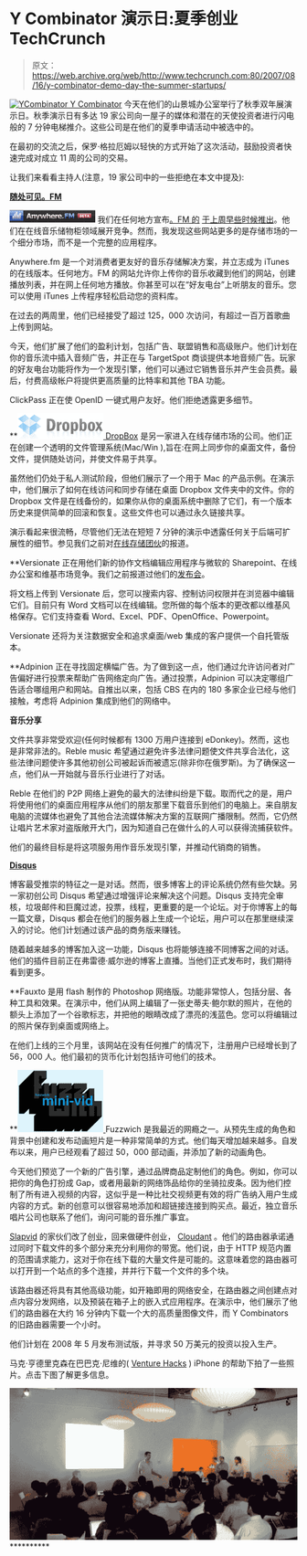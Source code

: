 # Y Combinator 演示日:夏季创业 TechCrunch

> 原文：<https://web.archive.org/web/http://www.techcrunch.com:80/2007/08/16/y-combinator-demo-day-the-summer-startups/>

[![YCombinator](img/c8a7e8a8b16de907d8202bfdab43a7f7.png) ](https://web.archive.org/web/20221210034244/http://www.crunchbase.com/company/ycombinator) [Y Combinator](https://web.archive.org/web/20221210034244/http://www.crunchbase.com/company/ycombinator) 今天在他们的山景城办公室举行了秋季双年展演示日。秋季演示日有多达 19 家公司向一屋子的媒体和潜在的天使投资者进行闪电般的 7 分钟电梯推介。这些公司是在他们的夏季申请活动中被选中的。

在最初的交流之后，保罗·格拉厄姆以轻快的方式开始了这次活动，鼓励投资者快速完成对成立 11 周的公司的交易。

让我们来看看主持人(注意，19 家公司中的一些拒绝在本文中提及):

[**随处可见。FM**](https://web.archive.org/web/20221210034244/http://www.anywhere.fm/)

[![anysherefmsmall.png](img/a091a664b17d16bdd211c055c65c4da9.png)](https://web.archive.org/web/20221210034244/http://www.anywhere.fm/) 我们在任何地方宣布[。FM 的](https://web.archive.org/web/20221210034244/http://www.crunchbase.com/company/anywhere.fm) [于上周早些时候推出](https://web.archive.org/web/20221210034244/http://www.beta.techcrunch.com/2007/08/02/listen-to-your-itunes-library-on-the-web-with-anywherefm/)。他们在在线音乐储物柜领域展开竞争。然而，我发现这些网站更多的是存储市场的一个细分市场，而不是一个完整的应用程序。

Anywhere.fm 是一个对消费者更友好的音乐存储解决方案，并立志成为 iTunes 的在线版本。任何地方。FM 的网站允许你上传你的音乐收藏到他们的网站，创建播放列表，并在网上任何地方播放。你甚至可以在“好友电台”上听朋友的音乐。您可以使用 iTunes 上传程序轻松启动您的资料库。

在过去的两周里，他们已经接受了超过 125，000 次访问，有超过一百万首歌曲上传到网站。

今天，他们扩展了他们的盈利计划，包括广告、联盟销售和高级账户。他们计划在你的音乐流中插入音频广告，并正在与 TargetSpot 商谈提供本地音频广告。玩家的好友电台功能将作为一个发现引擎，他们可以通过它销售音乐并产生会员费。最后，付费高级帐户将提供更高质量的比特率和其他 TBA 功能。

ClickPass 正在使 OpenID 一键式用户友好。他们拒绝透露更多细节。

[](https://web.archive.org/web/20221210034244/http://www.crunchbase.com/company/dropbox)

 **[![dropboxsmall.png](img/b413b404d46db5342a2e23a03b8b6294.png) ](https://web.archive.org/web/20221210034244/http://www.crunchbase.com/company/dropbox) [DropBox](https://web.archive.org/web/20221210034244/http://getdropbox.com/) 是另一家进入在线存储市场的公司。他们正在创建一个透明的文件管理系统(Mac/Win ),旨在:在网上同步你的桌面文件，备份文件，提供随处访问，并使文件易于共享。

虽然他们仍处于私人测试阶段，但他们展示了一个用于 Mac 的产品示例。在演示中，他们展示了如何在线访问和同步存储在桌面 Dropbox 文件夹中的文件。你的 Dropbox 文件是在线备份的，如果你从你的桌面系统中删除了它们，有一个版本历史来提供简单的回滚和恢复。这些文件也可以通过永久链接共享。

演示看起来很流畅，尽管他们无法在短短 7 分钟的演示中透露任何关于后端可扩展性的细节。参见我们之前对[在线存储团伙](https://web.archive.org/web/20221210034244/http://www.beta.techcrunch.com/2006/01/31/the-online-storage-gang/)的报道。

[](https://web.archive.org/web/20221210034244/http://www.crunchbase.com/company/versionate)

 **Versionate 正在用他们新的协作文档编辑应用程序与微软的 Sharepoint、在线办公室和维基市场竞争。我们之前报道过他们的[发布会](https://web.archive.org/web/20221210034244/http://www.beta.techcrunch.com/2007/07/11/versionates-wiki-end-run-around-google-docs/)。

将文档上传到 Versionate 后，您可以搜索内容、控制访问权限并在浏览器中编辑它们。目前只有 Word 文档可以在线编辑。您所做的每个版本的更改都以维基风格保存。它们支持查看 Word、Excel、PDF、OpenOffice、Powerpoint。

Versionate 还将为关注数据安全和追求桌面/web 集成的客户提供一个自托管版本。

[](https://web.archive.org/web/20221210034244/http://www.crunchbase.com/company/adpinion)

 **Adpinion 正在寻找固定横幅广告。为了做到这一点，他们通过允许访问者对广告偏好进行投票来帮助广告网络定向广告。通过投票，Adpinion 可以决定哪组广告适合哪组用户和网站。自推出以来，包括 CBS 在内的 180 多家企业已经与他们接触，考虑将 Adpinion 集成到他们的网络中。

**音乐分享**

文件共享非常受欢迎(任何时候都有 1300 万用户连接到 eDonkey)。然而，这也是非常非法的。Reble music 希望通过避免许多法律问题使文件共享合法化，这些法律问题使许多其他初创公司被起诉而被遗忘(除非你在俄罗斯)。为了确保这一点，他们从一开始就与音乐行业进行了对话。

Reble 在他们的 P2P 网络上避免的最大的法律纠纷是下载。取而代之的是，用户将使用他们的桌面应用程序从他们的朋友那里下载音乐到他们的电脑上。来自朋友电脑的流媒体也避免了其他合法流媒体解决方案的互联网广播限制。然而，它仍然让唱片艺术家对盗版敞开大门，因为知道自己在做什么的人可以获得流捕获软件。

他们的最终目标是将这项服务用作音乐发现引擎，并推动代销商的销售。

**[Disqus](https://web.archive.org/web/20221210034244/http://www.disqus.com/)**

博客最受推崇的特征之一是对话。然而，很多博客上的评论系统仍然有些欠缺。另一家初创公司 Disqus 希望通过增强评论来解决这个问题。Disqus 支持完全审核，垃圾邮件和巨魔过滤，投票，线程，更重要的是一个论坛。对于你博客上的每一篇文章，Disqus 都会在他们的服务器上生成一个论坛，用户可以在那里继续深入的讨论。他们计划通过该产品的商务版来赚钱。

随着越来越多的博客加入这一功能，Disqus 也将能够连接不同博客之间的对话。他们的插件目前正在弗雷德·威尔逊的博客上直播。当他们正式发布时，我们期待看到更多。

[](https://web.archive.org/web/20221210034244/http://www.crunchbase.com/company/fauxto)

 **Fauxto 是用 flash 制作的 Photoshop 网络版。功能非常惊人，包括分层、各种工具和效果。在演示中，他们从网上编辑了一张史蒂夫·鲍尔默的照片，在他的额头上添加了一个谷歌标志，并把他的眼睛改成了漂亮的浅蓝色。您可以将编辑过的照片保存到桌面或网络上。

在他们上线的三个月里，该网站在没有任何推广的情况下，注册用户已经增长到了 56，000 人。他们最初的货币化计划包括许可他们的技术。

[](https://web.archive.org/web/20221210034244/http://www.crunchbase.com/company/fuzzwich)

 **[![fuzzsmall.png](img/bdeaceda7c719cf28c77f7767f45296a.png) ](https://web.archive.org/web/20221210034244/http://www.crunchbase.com/company/fuzzwich) Fuzzwich 是我最近的网瘾之一。从预先生成的角色和背景中创建和发布动画短片是一种非常简单的方式。他们每天增加越来越多。自发布以来，用户已经观看了超过 50，000 部动画，并添加了新的动画角色。

今天他们预览了一个新的广告引擎，通过品牌商品定制他们的角色。例如，你可以把你的角色打扮成 Gap，或者用最新的网络饰品给你的坐骑拉皮条。因为他们控制了所有进入视频的内容，这似乎是一种比社交视频更有效的将广告纳入用户生成内容的方式。新的创意可以很容易地添加和超链接连接到购买点。最近，独立音乐唱片公司也联系了他们，询问可能的音乐推广事宜。

[Slapvid](https://web.archive.org/web/20221210034244/http://www.crunchbase.com/company/slapvid) 的家伙们改了创业，回来做硬件创业， [Cloudant](https://web.archive.org/web/20221210034244/http://www.crunchbase.com/company/cloudant) 。他们的路由器承诺通过同时下载文件的多个部分来充分利用你的带宽。他们说，由于 HTTP 规范内置的范围请求能力，这对于你在线下载的大量文件是可能的。这意味着您的路由器可以打开到一个站点的多个连接，并并行下载一个文件的多个块。

该路由器还将具有其他高级功能，如开箱即用的网络安全，在路由器之间创建点对点内容分发网络，以及预装在箱子上的嵌入式应用程序。在演示中，他们展示了他们的路由器在大约 16 分钟内下载一个大的高质量图像文件，而 Y Combinators 的旧路由器需要一个小时。

他们计划在 2008 年 5 月发布测试版，并寻求 50 万美元的投资以投入生产。

马克·亨德里克森在巴巴克·尼维的( [Venture Hacks](https://web.archive.org/web/20221210034244/http://www.venturehacks.com/) ) iPhone 的帮助下拍了一些照片。点击下图了解更多信息。

[![thumb.jpg](img/79ab51d8fe197c05c1652f73b1a48aa1.png)](https://web.archive.org/web/20221210034244/http://www.flickr.com/photos/11585518@N04/sets/72157601485163904/)**********